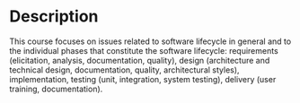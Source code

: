 # Description

This course focuses on issues related to software lifecycle in general and to the individual phases that constitute the software lifecycle: requirements (elicitation, analysis, documentation, quality), design (architecture and technical design, documentation, quality, architectural styles), implementation, testing (unit, integration, system testing), delivery (user training, documentation).
